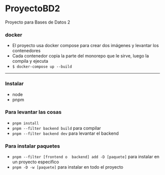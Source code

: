 # ProyectoBD2
Proyecto para Bases de Datos 2

### docker
- El proyecto usa docker compose para crear dos imágenes y levantar los contenedores
- Cada contenedor copia la parte del monorepo que le sirve, luego la compila y ejecuta
- ```$ docker-compose up --build```

---

### Instalar
- node
- pnpm

### Para levantar las cosas
- ```pnpm install```
- ```pnpm --filter backend build``` para compilar
- ```pnpm --filter backend dev``` para levantar el backend

### Para instalar paquetes
- ```pnpm --filter [frontend o  backend] add -D [paquete]``` para instalar en un proyecto específico
- ```pnpm -D -w [paquete]``` para instalar en todo el proyecto
